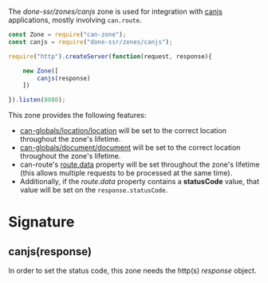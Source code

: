 The *done-ssr/zones/canjs* zone is used for integration with [canjs](https://canjs.com/) applications, mostly involving `can.route`.

```js
const Zone = require("can-zone");
const canjs = require("done-ssr/zones/canjs");

require("http").createServer(function(request, response){

	new Zone([
		canjs(response)
	])

}).listen(8080);
```

This zone provides the following features:

* [can-globals/location/location](https://canjs.com/doc/can-globals/location/location.html) will be set to the correct location throughout the zone's lifetime.
* [can-globals/document/document](https://canjs.com/doc/can-globals/document/document.html) will be set to the correct location throughout the zone's lifetime.
* can-route's [route.data](https://canjs.com/doc/can-route.data.html) property will be set throughout the zone's lifetime (this allows multiple requests to be processed at the same time).
* Additionally, if the *route.data* property contains a __statusCode__ value, that value will be set on the `response.statusCode`.

# Signature

## canjs(response)

In order to set the status code, this zone needs the http(s) *response* object.
